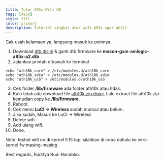 ```yaml
---
title: Tutor A95x Wifi ON
tags: [A95x]
style: fill
color: primary
description: Tutorial singkat atur wifi A95x agar aktif.
---
```


Gak usah kelamaan ya, langsung masuk ke poinnya.

1. Download [dtb disini](https://mediafire.com/file/jiwvayou4w5d0yc/meson-gxm-amlogic-a95x-a2.dtb/file) & ganti dtb firmware ke **meson-gxm-amlogic-a95x-a2.dtb**
2. Jalankan printah dibawah ke terminal

```
echo "ath10k_core" > /etc/modules.d/ath10k_core
echo "ath10k_sdio" > /etc/modules.d/ath10k_sdio
echo "ath10k_usb" > /etc/modules.d/ath10k_usb
```

3. Cek folder **/lib/firmware** ada folder ath10k atau tidak. 
4. Kalo tidak ada download file [ath10k.zip disini](https://mediafire.com/file/a51x6vt6a6c9gpv/ath10k.zip/file), Lalu extract file ath10k.zip kemudian copy ke **/lib/firmware**.
5. Reboot.
6. Cek menu **LuCI -> Wireless** sudah muncul atau belum.
7. Jika sudah, Masuk ke LuCI -> Wireless
8. Delete wifi.
9. Add ulang wifi.
10. Done.


Note: tested wifi on di kernel 5.15 tapi silahkan di coba dahulu ke versi kernel fw masing-masing.

Best regards, Raditya Budi Handoko.
